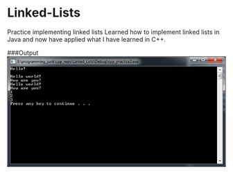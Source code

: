 # Linked-Lists
Practice implementing linked lists
Learned how to implement linked lists in Java and now have applied what I have learned in C++. 

###Output
![sample output](https://raw.githubusercontent.com/m-windle/Linked-Lists/master/screenshots/output.PNG)
